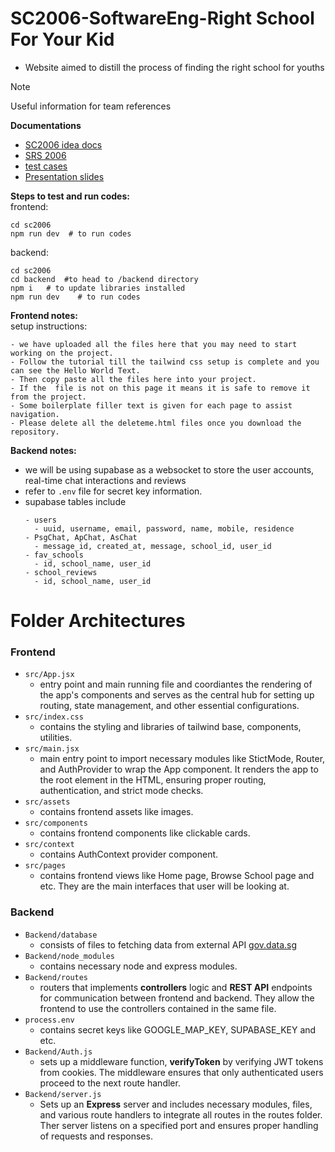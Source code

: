 # SC2006-SoftwareEng-Right School For Your Kid
- Website aimed to distill the process of finding the right school for youths

> [!NOTE]
> Useful information for team references
  
**Documentations**  
- [SC2006 idea docs](https://docs.google.com/document/d/1Fj-vPyJnf7ix3onUE3jTrdtBB-NYlnRz9uBgXQvdWAE/edit?usp=sharing)
- [SRS 2006](https://entuedu-my.sharepoint.com/:w:/r/personal/ykang008_e_ntu_edu_sg/_layouts/15/Doc.aspx?sourcedoc=%7B7C2D36C1-69E1-4F04-882E-622DAB463400%7D&file=SRS%202006.docx&action=default&mobileredirect=true&wdOrigin=WAC.WORD.HOME-BUTTON%2CAPPHOME-WEB.FILEBROWSER.RECENT&wdPreviousSession=59369843-28ac-4b6c-85ca-2faf2c444719&wdPreviousSessionSrc=AppHomeWeb&ct=1730441720975)
- [test cases](https://entuedu-my.sharepoint.com/:w:/g/personal/leep0066_e_ntu_edu_sg/EeBc_fuksGFJkLcF2fgWmkIB5CWCkqzDZ0Nz0vkeBZC3lA?e=Lk9qqH)
- [Presentation slides](https://www.canva.com/design/DAGVNrEg-rY/I1RtWye_7tHf35rRDZp_lg/edit?utm_content=DAGVNrEg-rY&utm_campaign=designshare&utm_medium=link2&utm_source=sharebutton)

**Steps to test and run codes:**  
frontend:  
```
cd sc2006  
npm run dev  # to run codes
```
backend:  
```
cd sc2006
cd backend  #to head to /backend directory 
npm i   # to update libraries installed
npm run dev    # to run codes
```

**Frontend notes:**  
setup instructions:  
```
- we have uploaded all the files here that you may need to start working on the project.
- Follow the tutorial till the tailwind css setup is complete and you can see the Hello World Text.
- Then copy paste all the files here into your project.
- If the  file is not on this page it means it is safe to remove it from the project.
- Some boilerplate filler text is given for each page to assist navigation.
- Please delete all the deleteme.html files once you download the repository.
```

**Backend notes:**  
- we will be using supabase as a websocket to store the user accounts, real-time chat interactions and reviews
- refer to `.env` file for secret key information.  
- supabase tables include
  ```
  - users
    - uuid, username, email, password, name, mobile, residence
  - PsgChat, ApChat, AsChat
    - message_id, created_at, message, school_id, user_id
  - fav_schools
    - id, school_name, user_id
  - school_reviews
    - id, school_name, user_id
  ```
  
# Folder Architectures 
### Frontend
- `src/App.jsx`
  - entry point and main running file and coordiantes the rendering of the app's components and serves as the central hub for setting up routing, state management, and other essential configurations.
- `src/index.css`
  - contains the styling and libraries of tailwind base, components, utilities.
- `src/main.jsx`
  - main entry point to import necessary modules like StictMode, Router, and AuthProvider to wrap the App component. It renders the app to the root element in the HTML, ensuring proper routing, authentication, and strict mode checks.
- `src/assets`
  - contains frontend assets like images.
- `src/components`
  - contains frontend components like clickable cards.
- `src/context`
  - contains AuthContext provider component.
- `src/pages`
  - contains frontend views like Home page, Browse School page and etc. They are the main interfaces that user will be looking at.
 
### Backend
- `Backend/database`
  - consists of files to fetching data from external API [gov.data.sg](https://data.gov.sg/datasets?sort=downloadsCount&query=school&resultId=457&page=1)
- `Backend/node_modules`
  - contains necessary node and express modules.
- `Backend/routes`
  - routers that implements **controllers** logic and **REST API** endpoints for communication between frontend and backend. They allow the frontend to use the controllers contained in the same file.
- `process.env`
  - contains secret keys like GOOGLE_MAP_KEY, SUPABASE_KEY and etc.
- `Backend/Auth.js`
  - sets up a middleware function, **verifyToken** by verifying JWT tokens from cookies. The middleware ensures that only authenticated users proceed to the next route handler.
- `Backend/server.js`
  - Sets up an **Express** server and includes necessary modules, files, and various route handlers to integrate all routes in the routes folder. Ther server listens on a specified port and ensures proper handling of requests and responses. 
